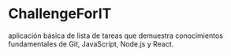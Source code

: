 # ChallengeForIT
aplicación básica de lista de tareas que demuestra conocimientos fundamentales de Git, JavaScript, Node.js y React.
